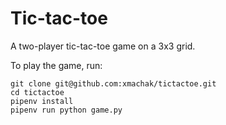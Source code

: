 # Tic-tac-toe
A two-player tic-tac-toe game on a 3x3 grid.

To play the game, run:
```
git clone git@github.com:xmachak/tictactoe.git
cd tictactoe
pipenv install
pipenv run python game.py 
```